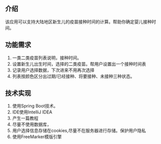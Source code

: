 ## 介绍
该应用可以支持大陆地区新生儿的疫苗接种时间的计算。帮助你确定婴儿接种时间。

## 功能需求
1. 一类二类疫苗列表说明，接种时间。
2. 设置新生儿出生时间，选择的二类疫苗。帮用户设置出一个接种时间表
3. 记录用户选择数据，下次进来不用再次选择
4. 列表按颜色区分出过期/已经接种、将要接种、未接种三种状态。

## 技术实现
1. 使用Spring Boot技术。
2. IDE使用IntelliJ IDEA
3. 产生一篇教程
4. 尽量不使用数据库，
5. 用户选择信息存储在cookies,尽量不在服务器进行存储。保护用户隐私
6. 使用FreeMarker模版引擎

